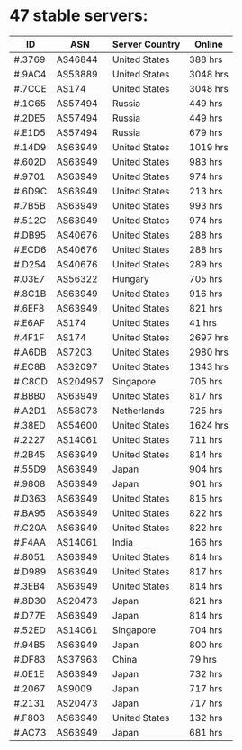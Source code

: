# 47 stable servers:

| ID | ASN | Server Country | Online |
| ------ | ------ | ------ | ------ |
| #.3769 | AS46844 | United States | 388 hrs |
| #.9AC4 | AS53889 | United States | 3048 hrs |
| #.7CCE | AS174 | United States | 3048 hrs |
| #.1C65 | AS57494 | Russia | 449 hrs |
| #.2DE5 | AS57494 | Russia | 449 hrs |
| #.E1D5 | AS57494 | Russia | 679 hrs |
| #.14D9 | AS63949 | United States | 1019 hrs |
| #.602D | AS63949 | United States | 983 hrs |
| #.9701 | AS63949 | United States | 974 hrs |
| #.6D9C | AS63949 | United States | 213 hrs |
| #.7B5B | AS63949 | United States | 993 hrs |
| #.512C | AS63949 | United States | 974 hrs |
| #.DB95 | AS40676 | United States | 288 hrs |
| #.ECD6 | AS40676 | United States | 288 hrs |
| #.D254 | AS40676 | United States | 289 hrs |
| #.03E7 | AS56322 | Hungary | 705 hrs |
| #.8C1B | AS63949 | United States | 916 hrs |
| #.6EF8 | AS63949 | United States | 821 hrs |
| #.E6AF | AS174 | United States | 41 hrs |
| #.4F1F | AS174 | United States | 2697 hrs |
| #.A6DB | AS7203 | United States | 2980 hrs |
| #.EC8B | AS32097 | United States | 1343 hrs |
| #.C8CD | AS204957 | Singapore | 705 hrs |
| #.BBB0 | AS63949 | United States | 817 hrs |
| #.A2D1 | AS58073 | Netherlands | 725 hrs |
| #.38ED | AS54600 | United States | 1624 hrs |
| #.2227 | AS14061 | United States | 711 hrs |
| #.2B45 | AS63949 | United States | 814 hrs |
| #.55D9 | AS63949 | Japan | 904 hrs |
| #.9808 | AS63949 | Japan | 901 hrs |
| #.D363 | AS63949 | United States | 815 hrs |
| #.BA95 | AS63949 | United States | 822 hrs |
| #.C20A | AS63949 | United States | 822 hrs |
| #.F4AA | AS14061 | India | 166 hrs |
| #.8051 | AS63949 | United States | 814 hrs |
| #.D989 | AS63949 | United States | 817 hrs |
| #.3EB4 | AS63949 | United States | 814 hrs |
| #.8D30 | AS20473 | Japan | 821 hrs |
| #.D77E | AS63949 | Japan | 814 hrs |
| #.52ED | AS14061 | Singapore | 704 hrs |
| #.94B5 | AS63949 | Japan | 800 hrs |
| #.DF83 | AS37963 | China | 79 hrs |
| #.0E1E | AS63949 | Japan | 732 hrs |
| #.2067 | AS9009 | Japan | 717 hrs |
| #.2131 | AS20473 | Japan | 717 hrs |
| #.F803 | AS63949 | United States | 132 hrs |
| #.AC73 | AS63949 | Japan | 681 hrs |

